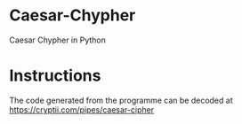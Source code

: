 # Caesar-Chypher
Caesar Chypher in Python

# Instructions

The code generated from the programme can be decoded at https://cryptii.com/pipes/caesar-cipher
